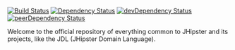 [![Build Status](https://travis-ci.org/jhipster/jhipster-domain-language.svg?branch=master)](https://travis-ci.org/jhipster/jhipster-domain-language) [![Dependency Status](https://david-dm.org/jhipster/jhipster-domain-language.svg)](https://david-dm.org/jhipster/jhipster-domain-language) [![devDependency Status](https://david-dm.org/jhipster/jhipster-domain-language/dev-status.svg)](https://david-dm.org/jhipster/jhipster-domain-language#info=devDependencies) [![peerDependency Status](https://david-dm.org/jhipster/jhipster-domain-language/peer-status.svg)](https://david-dm.org/jhipster/jhipster-domain-language#info=peerDependencies)


Welcome to the official repository of everything common to JHipster and its projects, like the JDL (JHipster Domain Language).
